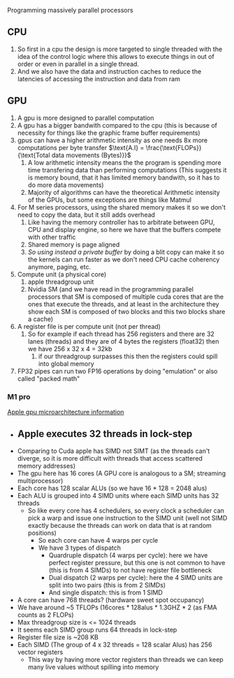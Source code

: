 Programming massively parallel processors

## CPU
1. So first in a cpu the design is more targeted to single threaded with the idea of the control logic where this allows to execute things in out of order or even in parallel in a single thread.
2. And we also have the data and instruction caches to reduce the latencies of accessing the instruction and data from ram 

## GPU
1. A gpu is more designed to parallel computation
2. A gpu has a bigger bandwith compared to the cpu (this is because of necessity for things like the graphic frame buffer requirements)
3. gpus can have a higher arithmetic intensity as one needs 8x more computations per byte transfer $\text{A.I} = \frac{\text{FLOPs}}{\text{Total data movements (Bytes)}}$
   1. A low arithmetic intensity means the the program is spending more time transfering data than performing computations (This suggests it is memory bound, that it has limited memory bandwith, so it has to do more data movements)
   2. Majority of algorithms can have the theoretical Arithmetic intensity of the GPUs, but some exceptions are things like Matmul 
4. For M series processors, using the shared memory makes it so we don't need to copy the data, but it still adds overhead
   1. Like having the memory controller has to arbitrate between GPU, CPU and display engine, so here we have that the buffers compete with other traffic
   2. Shared memory is page aligned
   3. *So using instead a private buffer* by doing a blit copy can make it so the kernels can run faster as we don't need CPU cache coherency anymore, paging, etc.
5. Compute unit (a physical core)
   1. apple threadgroup unit
   2. Nvidia SM (and we have read in the programming parallel processors that SM is composed of multiple cuda cores that are the ones that execute the threads, and at least in the architecture they show each SM is composed of two blocks and this two blocks share a cache)
6. A register file is per compute unit (not per thread)
   1. So for example if each thread has 256 registers and there are 32 lanes (threads) and they are of 4 bytes the registers (float32) then we have 256 x 32 x 4 = 32kb
      1. if our threadgroup surpasses this then the registers could spill into global memory
7. FP32 pipes can run two FP16 operations by doing "emulation" or also called "packed math"

### M1 pro
[Apple gpu microarchitecture information](https://github.com/philipturner/metal-benchmarks)

- Apple executes 32 threads in lock-step
  - 
- Comparing to Cuda apple has SIMD not SIMT (as the threads can't diverge, so it is more difficult with threads that access scattered memory addresses)
- The gpu here has 16 cores (A GPU core is analogous to a SM; streaming multiprocessor)
- Each core has 128 scalar ALUs (so we have 16 * 128 = 2048 alus)
- Each ALU is grouped into 4 SIMD units where each SIMD units has 32 threads
  - So like every core has 4 schedulers, so every clock a scheduler can pick a warp and issue one instruction to the SIMD unit (well not SIMD exactly because the threads can work on data that is at random positions)
    - So each core can have 4 warps per cycle
    - We have 3 types of dispatch
      - Quardruple dispatch (4 warps per cycle): here we have perfect register pressure, but this one is not common to have (this is from 4 SIMDs) to not have register file bottleneck
      - Dual dispatch (2 warps per cycle): here the 4 SIMD units are split into two pairs (this is from 2 SIMDs)
      - And single dispatch: this is from 1 SIMD
- A core can have 768 threads? (hardware sweet spot occupancy)
- We have around ~5 TFLOPs (16cores * 128alus * 1.3GHZ * 2 (as FMA counts as 2 FLOPs)
- Max threadgroup size is <= 1024 threads
- It seems each SIMD group runs 64 threads in lock-step
- Register file size is ~208 KB
- Each SIMD (The group of 4 x 32 threads = 128 scalar Alus) has 256 vector registers
  - This way by having more vector registers than threads we can keep many live values without spilling into memory

